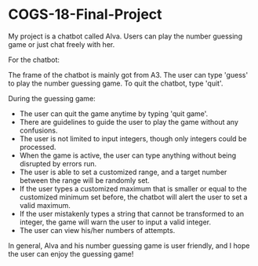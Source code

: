 # COGS-18-Final-Project
My project is a chatbot called Alva. Users can play the number guessing game or just chat freely with her.



For the chatbot:

The frame of the chatbot is mainly got from A3.
The user can type 'guess' to play the number guessing game.
To quit the chatbot, type 'quit'.

During the guessing game:

- The user can quit the game anytime by typing 'quit game'.
- There are guidelines to guide the user to play the game without any confusions.
- The user is not limited to input integers, though only integers could be processed.
- When the game is active, the user can type anything without being disrupted by errors run.
- The user is able to set a customized range, and a target number between the range will be randomly set.
- If the user types a customized maximum that is smaller or equal to the customized minimum set before, the chatbot will alert the user to set a valid maximum.
- If the user mistakenly types a string that cannot be transformed to an integer, the game will warn the user to input a valid integer.
- The user can view his/her numbers of attempts.

In general, Alva and his number guessing game is user friendly, and I hope the user can enjoy the guessing game!
